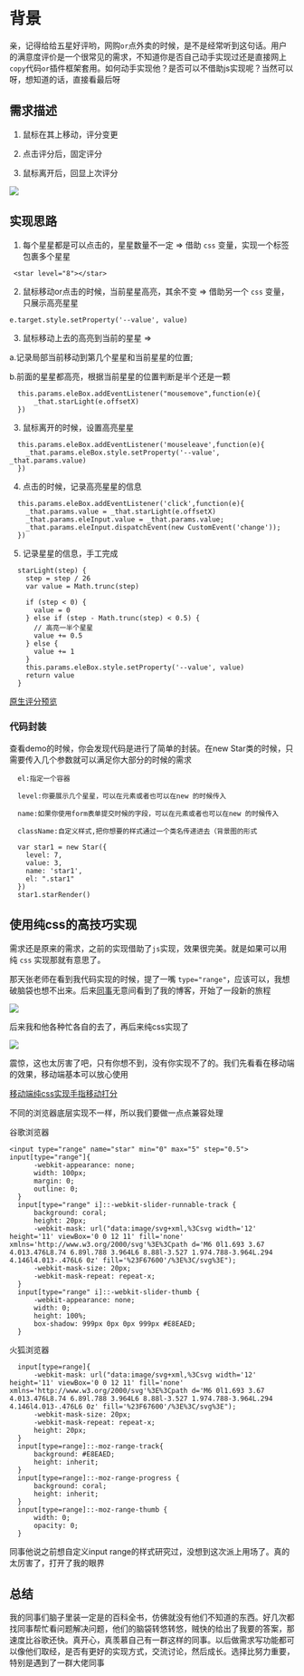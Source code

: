 # 背景
亲，记得给给五星好评哟，网购`or`点外卖的时候，是不是经常听到这句话。用户的满意度评价是一个很常见的需求，不知道你是否自己动手实现过还是直接网上`copy`代码`or`插件框架套用。如何动手实现他？是否可以不借助js实现呢？当然可以呀，想知道的话，直接看最后呀

## 需求描述

1. 鼠标在其上移动，评分变更

2. 点击评分后，固定评分

3. 鼠标离开后，回显上次评分

<img src="./star.gif">

## 实现思路

1. 每个星星都是可以点击的，星星数量不一定 => 借助 `css` 变量，实现一个标签包裹多个星星

```
 <star level="8"></star>
```

2. 鼠标移动or点击的时候，当前星星高亮，其余不变 => 借助另一个 `css` 变量，只展示高亮星星

```
e.target.style.setProperty('--value', value)
```

3. 鼠标移动上去的高亮到当前的星星 => 

  a.记录局部当前移动到第几个星星和当前星星的位置; 

  b.前面的星星都高亮，根据当前星星的位置判断是半个还是一颗

```
  this.params.eleBox.addEventListener("mousemove",function(e){
      _that.starLight(e.offsetX)
  })
```

3. 鼠标离开的时候，设置高亮星星

```
  this.params.eleBox.addEventListener('mouseleave',function(e){
    _that.params.eleBox.style.setProperty('--value', _that.params.value)
  })
```

4. 点击的时候，记录高亮星星的信息

```
  this.params.eleBox.addEventListener('click',function(e){
    _that.params.value = _that.starLight(e.offsetX)
    _that.params.eleInput.value = _that.params.value;
    _that.params.eleInput.dispatchEvent(new CustomEvent('change'));
  })
```

5. 记录星星的信息，手工完成

```
  starLight(step) {
    step = step / 26
    var value = Math.trunc(step)
    
    if (step < 0) {
      value = 0
    } else if (step - Math.trunc(step) < 0.5) {
      // 高亮一半个星星
      value += 0.5
    } else {
      value += 1
    }
    this.params.eleBox.style.setProperty('--value', value)
    return value
  }
```

[原生评分预览](https://codepen.io/qingchuang/pen/RwGxrqY)

### 代码封装

查看demo的时候，你会发现代码是进行了简单的封装。在new Star类的时候，只需要传入几个参数就可以满足你大部分的时候的需求

```
  el:指定一个容器

  level:你要展示几个星星，可以在元素或者也可以在new 的时候传入

  name:如果你使用form表单提交时候的字段，可以在元素或者也可以在new 的时候传入

  className:自定义样式,把你想要的样式通过一个类名传递进去（背景图的形式

  var star1 = new Star({
    level: 7,
    value: 3,
    name: 'star1',
    el: ".star1"
  })
  star1.starRender()
```

## 使用纯css的高技巧实现

需求还是原来的需求，之前的实现借助了`js`实现，效果很完美。就是如果可以用纯 `css` 实现那就有意思了。

那天张老师在看到我代码实现的时候，提了一嘴 `type="range"`，应该可以，我想破脑袋也想不出来。后来[同事](https://github.com/XboxYan)无意间看到了我的博客，开始了一段新的旅程

<img src="./1.png">

后来我和他各种忙各自的去了，再后来纯css实现了

<img src="./2.png">

震惊，这也太厉害了吧，只有你想不到，没有你实现不了的。我们先看看在移动端的效果，移动端基本可以放心使用

[移动端纯css实现手指移动打分](https://codepen.io/qingchuang/pen/jOMmQab)

不同的浏览器底层实现不一样，所以我们要做一点点兼容处理

谷歌浏览器

```
<input type="range" name="star" min="0" max="5" step="0.5">
input[type="range"]{
      -webkit-appearance: none;
      width: 100px;
      margin: 0;
      outline: 0;
  }
  input[type="range" i]::-webkit-slider-runnable-track {
      background: coral;
      height: 20px;
      -webkit-mask: url("data:image/svg+xml,%3Csvg width='12' height='11' viewBox='0 0 12 11' fill='none' xmlns='http://www.w3.org/2000/svg'%3E%3Cpath d='M6 0l1.693 3.67 4.013.476L8.74 6.89l.788 3.964L6 8.88l-3.527 1.974.788-3.964L.294 4.146l4.013-.476L6 0z' fill='%23F67600'/%3E%3C/svg%3E");
      -webkit-mask-size: 20px;
      -webkit-mask-repeat: repeat-x;
  }
  input[type="range" i]::-webkit-slider-thumb {
      -webkit-appearance: none;
      width: 0;
      height: 100%;
      box-shadow: 999px 0px 0px 999px #E8EAED;
  }
```

火狐浏览器

```
  input[type=range]{
      -webkit-mask: url("data:image/svg+xml,%3Csvg width='12' height='11' viewBox='0 0 12 11' fill='none' xmlns='http://www.w3.org/2000/svg'%3E%3Cpath d='M6 0l1.693 3.67 4.013.476L8.74 6.89l.788 3.964L6 8.88l-3.527 1.974.788-3.964L.294 4.146l4.013-.476L6 0z' fill='%23F67600'/%3E%3C/svg%3E");
      -webkit-mask-size: 20px;
      -webkit-mask-repeat: repeat-x;
      height: 20px;
  }
  input[type=range]::-moz-range-track{
      background: #E8EAED;
      height: inherit;
  }
  input[type=range]::-moz-range-progress {
      background: coral;
      height: inherit;
  }
  input[type=range]::-moz-range-thumb {
      width: 0;
      opacity: 0;
  }
```

同事他说之前想自定义input range的样式研究过，没想到这次派上用场了。真的太厉害了，打开了我的眼界

## 总结
我的同事们脑子里装一定是的百科全书，仿佛就没有他们不知道的东西。好几次都找同事帮忙看问题解决问题，他们的脑袋转悠转悠，贼快的给出了我要的答案，那速度比谷歌还快。真开心，真羡慕自己有一群这样的同事。以后做需求写功能都可以像他们取经，是否有更好的实现方式，交流讨论，然后成长。选择比努力重要，特别是遇到了一群大佬同事

